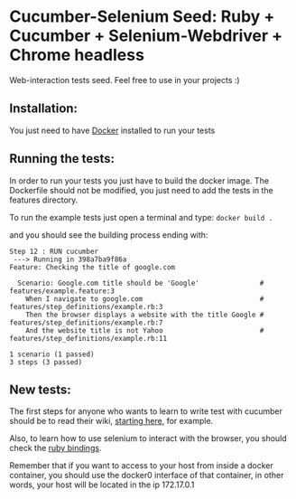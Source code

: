 # Cucumber-Selenium Seed: Ruby + Cucumber + Selenium-Webdriver + Chrome headless
Web-interaction tests seed. Feel free to use in your projects :)

## Installation:
You just need to have <a href=https://docs.docker.com/engine/installation/>Docker</a> installed to run your tests


## Running the tests:
In order to run your tests you just have to build the docker image.
The Dockerfile should not be modified, you just need to add the tests in the features directory.

To run the example tests just open a terminal and type:
`docker build .`

and you should see the building process ending with:
```
Step 12 : RUN cucumber
 ---> Running in 398a7ba9f86a
Feature: Checking the title of google.com

  Scenario: Google.com title should be 'Google'               # features/example.feature:3
    When I navigate to google.com                             # features/step_definitions/example.rb:3
    Then the browser displays a website with the title Google # features/step_definitions/example.rb:7
    And the website title is not Yahoo                        # features/step_definitions/example.rb:11

1 scenario (1 passed)
3 steps (3 passed)
```

## New tests:
The first steps for anyone who wants to learn to write test with cucumber should be to read their wiki, <a href=https://github.com/cucumber/cucumber/wiki/Gherkin>starting here</a>, for example.

Also, to learn how to use selenium to interact with the browser, you should check the <a href=https://github.com/SeleniumHQ/selenium/wiki/Ruby-Bindings>ruby bindings</a>.

Remember that if you want to access to your host from inside a docker container, you should use the docker0 interface of that container, in other words, your host will be located in the ip 172.17.0.1

